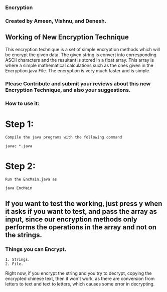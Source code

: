 ### Encryption

### Created by Ameen, Vishnu, and Denesh.

## Working of New Encryption Technique
This encryption technique is a set of simple encryption methods which will be encrypt the given
data. The given string is convert into corresponding ASCII characters and the resultant is stored
in a float array. This array is where a simple mathematical calculations such as the ones given in the Encryption.java File. The encryption is very much faster and is simple.

### Please Contribute and submit your reviews about this new Encryption Technique, and also your suggestions.

### How to use it:
# Step 1:
    Compile the java programs with the following command

    javac *.java

# Step 2:
    Run the EncMain.java as
    
    java EncMain


## If you want to test the working, just press y when it asks if you want to test, and pass the array as input, since our encryption methods only performs the operations in the array and not on the strings.

### Things you can Encrypt.
    1. Strings.
    2. File.

Right now, if you encrypt the string and you try to decrypt, copying the encrypted chinese text, then it won't work, as there are conversion from letters to text and text to letters, which causes some error in decrypting.